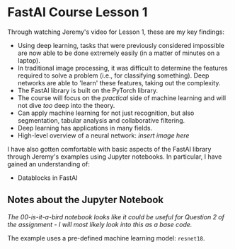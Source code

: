 # FastAI Course Lesson 1
Through watching Jeremy's video for Lesson 1, these are my key findings:
* Using deep learning, tasks that were previously considered impossible are now able to be done extremely easily (in a matter of minutes on a laptop).
* In traditional image processing, it was difficult to determine the features required to solve a problem (i.e., for classifying something). Deep networks are able to 'learn' these features, taking out the complexity.
* The FastAI library is built on the PyTorch library.
* The course will focus on the *practical* side of machine learning and will not dive *too* deep into the theory.
* Can apply machine learning for not just recognition, but also segmentation, tabular analysis and collaborative filtering.
* Deep learning has applications in many fields.
* High-level overview of a neural network:
*insert image here*

I have also gotten comfortable with basic aspects of the FastAI library through Jeremy's examples using Jupyter notebooks. In particular, I have gained an understanding of:
* Datablocks in FastAI

## Notes about the Jupyter Notebook
*The 00-is-it-a-bird notebook looks like it could be useful for Question 2 of the assignment - I will most likely look into this as a base code.*

The example uses a pre-defined machine learning model: `resnet18`.

